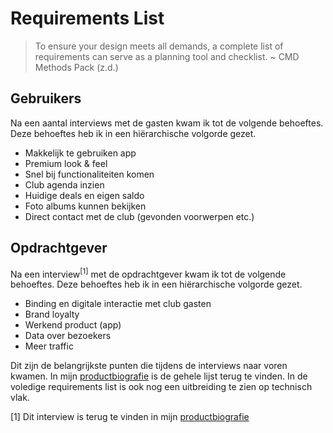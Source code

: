 # Requirements List

> To ensure your design meets all demands, a complete list of requirements can serve as a planning tool and checklist. ~ CMD Methods Pack (z.d.)

## Gebruikers
Na een aantal interviews met de gasten kwam ik tot de volgende behoeftes. Deze behoeftes heb ik in een hiërarchische volgorde gezet.
- Makkelijk te gebruiken app
- Premium look & feel
- Snel bij functionaliteiten komen
- Club agenda inzien
- Huidige deals en eigen saldo
- Foto albums kunnen bekijken
- Direct contact met de club (gevonden voorwerpen etc.)

## Opdrachtgever
Na een interview<sup>[1]</sup> met de opdrachtgever kwam ik tot de volgende behoeftes. Deze behoeftes heb ik in een hiërarchische volgorde gezet.
- Binding en digitale interactie met club gasten
- Brand loyalty
- Werkend product (app)
- Data over bezoekers
- Meer traffic

Dit zijn de belangrijkste punten die tijdens de interviews naar voren kwamen. In mijn [productbiografie](https://iancstewart.gitbooks.io/graduation-project-productbiografie/content/ideation-and-insights/requirements.html) is de gehele lijst terug te vinden. In de voledige requirements list is ook nog een uitbreiding te zien op technisch vlak.


[1] Dit interview is terug te vinden in mijn [productbiografie](https://iancstewart.gitbooks.io/graduation-project-productbiografie/content/)
